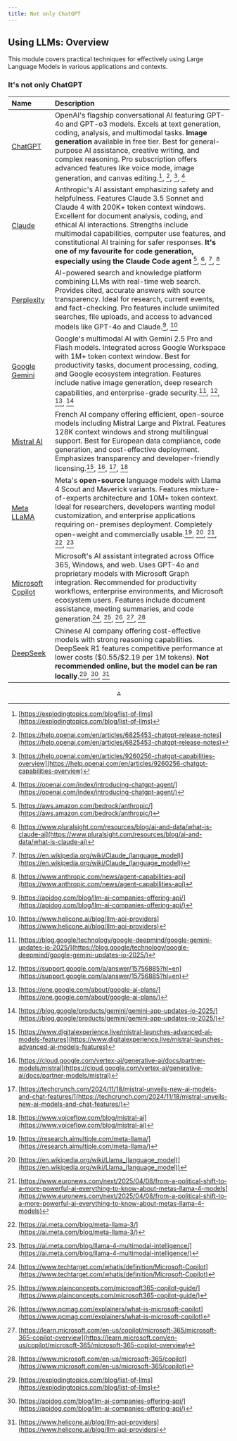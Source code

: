 ```yaml
---
title: Not only ChatGPT
---
```


## Using LLMs: Overview

This module covers practical techniques for effectively using Large Language Models in various applications and contexts.

### It's not only ChatGPT

| Name | Description |
| :-- | :-- |
| [ChatGPT](https://openai.com/chatgpt) | OpenAI's flagship conversational AI featuring GPT-4o and GPT-o3 models. Excels at text generation, coding, analysis, and multimodal tasks. **Image generation** available in free tier. Best for general-purpose AI assistance, creative writing, and complex reasoning. Pro subscription offers advanced features like voice mode, image generation, and canvas editing.[^1], [^2], [^3], [^4] |
| [Claude](https://claude.ai) | Anthropic's AI assistant emphasizing safety and helpfulness. Features Claude 3.5 Sonnet and Claude 4 with 200K+ token context windows. Excellent for document analysis, coding, and ethical AI interactions. Strengths include multimodal capabilities, computer use features, and constitutional AI training for safer responses. **It's one of my favourite for code generation, especially using the Claude Code agent** [^5], [^6], [^7], [^8] |
| [Perplexity](https://perplexity.ai) | AI-powered search and knowledge platform combining LLMs with real-time web search. Provides cited, accurate answers with source transparency. Ideal for research, current events, and fact-checking. Pro features include unlimited searches, file uploads, and access to advanced models like GPT-4o and Claude.[^9], [^10] |
| [Google Gemini](https://gemini.google.com) | Google's multimodal AI with Gemini 2.5 Pro and Flash models. Integrated across Google Workspace with 1M+ token context window. Best for productivity tasks, document processing, coding, and Google ecosystem integration. Features include native image generation, deep research capabilities, and enterprise-grade security.[^11], [^12], [^13], [^14] |
| [Mistral AI](https://mistral.ai) | French AI company offering efficient, open-source models including Mistral Large and Pixtral. Features 128K context windows and strong multilingual support. Best for European data compliance, code generation, and cost-effective deployment. Emphasizes transparency and developer-friendly licensing.[^19], [^20], [^21], [^22] |
| [Meta LLaMA](https://llama.meta.com) | Meta's **open-source** language models with Llama 4 Scout and Maverick variants. Features mixture-of-experts architecture and 10M+ token context. Ideal for researchers, developers wanting model customization, and enterprise applications requiring on-premises deployment. Completely open-weight and commercially usable.[^23], [^24], [^25], [^26], [^27] |
| [Microsoft Copilot](https://copilot.microsoft.com) | Microsoft's AI assistant integrated across Office 365, Windows, and web. Uses GPT-4o and proprietary models with Microsoft Graph integration. Recommended for productivity workflows, enterprise environments, and Microsoft ecosystem users. Features include document assistance, meeting summaries, and code generation.[^33], [^34], [^35], [^36], [^37] |
| [DeepSeek](https://deepseek.com) | Chinese AI company offering cost-effective models with strong reasoning capabilities. DeepSeek R1 features competitive performance at lower costs (\$0.55/\$2.19 per 1M tokens). **Not recommended online, but the model can be ran locally**.[^1], [^9], [^10] |
 
<div style="text-align: center">⁂</div>

[^1]: [https://explodingtopics.com/blog/list-of-llms](https://explodingtopics.com/blog/list-of-llms)

[^2]: [https://help.openai.com/en/articles/6825453-chatgpt-release-notes](https://help.openai.com/en/articles/6825453-chatgpt-release-notes)

[^3]: [https://help.openai.com/en/articles/9260256-chatgpt-capabilities-overview](https://help.openai.com/en/articles/9260256-chatgpt-capabilities-overview)

[^4]: [https://openai.com/index/introducing-chatgpt-agent/](https://openai.com/index/introducing-chatgpt-agent/)

[^5]: [https://aws.amazon.com/bedrock/anthropic/](https://aws.amazon.com/bedrock/anthropic/)

[^6]: [https://www.pluralsight.com/resources/blog/ai-and-data/what-is-claude-ai](https://www.pluralsight.com/resources/blog/ai-and-data/what-is-claude-ai)

[^7]: [https://en.wikipedia.org/wiki/Claude_(language_model)](https://en.wikipedia.org/wiki/Claude_(language_model))

[^8]: [https://www.anthropic.com/news/agent-capabilities-api](https://www.anthropic.com/news/agent-capabilities-api)

[^9]: [https://apidog.com/blog/llm-ai-companies-offering-api/](https://apidog.com/blog/llm-ai-companies-offering-api/)

[^10]: [https://www.helicone.ai/blog/llm-api-providers](https://www.helicone.ai/blog/llm-api-providers)

[^11]: [https://blog.google/technology/google-deepmind/google-gemini-updates-io-2025/](https://blog.google/technology/google-deepmind/google-gemini-updates-io-2025/)

[^12]: [https://support.google.com/a/answer/15756885?hl=en](https://support.google.com/a/answer/15756885?hl=en)

[^13]: [https://one.google.com/about/google-ai-plans/](https://one.google.com/about/google-ai-plans/)

[^14]: [https://blog.google/products/gemini/gemini-app-updates-io-2025/](https://blog.google/products/gemini/gemini-app-updates-io-2025/)
 
[^19]: [https://www.digitalexperience.live/mistral-launches-advanced-ai-models-features](https://www.digitalexperience.live/mistral-launches-advanced-ai-models-features)

[^20]: [https://cloud.google.com/vertex-ai/generative-ai/docs/partner-models/mistral](https://cloud.google.com/vertex-ai/generative-ai/docs/partner-models/mistral)

[^21]: [https://techcrunch.com/2024/11/18/mistral-unveils-new-ai-models-and-chat-features/](https://techcrunch.com/2024/11/18/mistral-unveils-new-ai-models-and-chat-features/)

[^22]: [https://www.voiceflow.com/blog/mistral-ai](https://www.voiceflow.com/blog/mistral-ai)

[^23]: [https://research.aimultiple.com/meta-llama/](https://research.aimultiple.com/meta-llama/)

[^24]: [https://en.wikipedia.org/wiki/Llama_(language_model)](https://en.wikipedia.org/wiki/Llama_(language_model))

[^25]: [https://www.euronews.com/next/2025/04/08/from-a-political-shift-to-a-more-powerful-ai-everything-to-know-about-metas-llama-4-models](https://www.euronews.com/next/2025/04/08/from-a-political-shift-to-a-more-powerful-ai-everything-to-know-about-metas-llama-4-models)

[^26]: [https://ai.meta.com/blog/meta-llama-3/](https://ai.meta.com/blog/meta-llama-3/)

[^27]: [https://ai.meta.com/blog/llama-4-multimodal-intelligence/](https://ai.meta.com/blog/llama-4-multimodal-intelligence/)
 
[^33]: [https://www.techtarget.com/whatis/definition/Microsoft-Copilot](https://www.techtarget.com/whatis/definition/Microsoft-Copilot)

[^34]: [https://www.plainconcepts.com/microsoft365-copilot-guide/](https://www.plainconcepts.com/microsoft365-copilot-guide/)

[^35]: [https://www.pcmag.com/explainers/what-is-microsoft-copilot](https://www.pcmag.com/explainers/what-is-microsoft-copilot)

[^36]: [https://learn.microsoft.com/en-us/copilot/microsoft-365/microsoft-365-copilot-overview](https://learn.microsoft.com/en-us/copilot/microsoft-365/microsoft-365-copilot-overview)

[^37]: [https://www.microsoft.com/en-us/microsoft-365/copilot](https://www.microsoft.com/en-us/microsoft-365/copilot)

[^38]: [https://www.youtube.com/watch?v=uHhKZkJnjwQ](https://www.youtube.com/watch?v=uHhKZkJnjwQ)

[^39]: [https://zapier.com/blog/best-llm/](https://zapier.com/blog/best-llm/)

[^40]: [https://www.infoq.com/news/2025/06/anthropic-artifacts-app/](https://www.infoq.com/news/2025/06/anthropic-artifacts-app/)

[^41]: [https://www.godofprompt.ai/blog/top-llm-api-providers](https://www.godofprompt.ai/blog/top-llm-api-providers)

[^42]: [https://openai.com/index/chatgpt-can-now-see-hear-and-speak/](https://openai.com/index/chatgpt-can-now-see-hear-and-speak/)

[^43]: [https://research.aimultiple.com/llm-pricing/](https://research.aimultiple.com/llm-pricing/)

[^44]: [https://openai.com/chatgpt/overview/](https://openai.com/chatgpt/overview/)

[^45]: [https://www.anthropic.com/claude](https://www.anthropic.com/claude)

[^46]: [https://www.instaclustr.com/education/open-source-ai/top-10-open-source-llms-for-2025/](https://www.instaclustr.com/education/open-source-ai/top-10-open-source-llms-for-2025/)

[^47]: [https://www.youtube.com/watch?v=szN8qBLdQjc](https://www.youtube.com/watch?v=szN8qBLdQjc)

[^48]: [https://www.bbc.co.uk/news/articles/clyj4zky4zwo](https://www.bbc.co.uk/news/articles/clyj4zky4zwo)

[^49]: [https://www.datacamp.com/tutorial/guide-to-working-with-the-mistral-large-model](https://www.datacamp.com/tutorial/guide-to-working-with-the-mistral-large-model)

[^50]: [https://x.ai/grok](https://x.ai/grok)

[^51]: [https://www.youtube.com/watch?v=L6AlsOV5Zyw](https://www.youtube.com/watch?v=L6AlsOV5Zyw)

[^52]: [https://docs.mistral.ai/guides/prompting_capabilities/](https://docs.mistral.ai/guides/prompting_capabilities/)

[^53]: [https://en.wikipedia.org/wiki/Grok_(chatbot)](https://en.wikipedia.org/wiki/Grok_(chatbot))

[^54]: [https://deepmind.google/models/gemini/](https://deepmind.google/models/gemini/)

[^55]: [https://mistral.ai/models](https://mistral.ai/models)

[^56]: [https://www.llama.com](https://www.llama.com)

[^57]: [https://www.youtube.com/watch?v=loOIG0-cL3Q](https://www.youtube.com/watch?v=loOIG0-cL3Q)

[^58]: [https://www.microsoft.com/en-us/microsoft-copilot/for-individuals](https://www.microsoft.com/en-us/microsoft-copilot/for-individuals)

[^59]: [https://www.llama.com/models/llama-4/](https://www.llama.com/models/llama-4/)

[^60]: [https://docs.aws.amazon.com/bedrock/latest/userguide/what-is-bedrock.html](https://docs.aws.amazon.com/bedrock/latest/userguide/what-is-bedrock.html)

[^61]: [https://ppl-ai-code-interpreter-files.s3.amazonaws.com/web/direct-files/55ce7447bd2d7f0cf0a4178d18150362/392f014b-9180-4a30-b634-d032b384cf30/e44093d6.csv](https://ppl-ai-code-interpreter-files.s3.amazonaws.com/web/direct-files/55ce7447bd2d7f0cf0a4178d18150362/392f014b-9180-4a30-b634-d032b384cf30/e44093d6.csv)